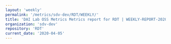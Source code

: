 ```yaml
---
layout: 'weekly'
permalink: '/metrics/sdv-dev/RDT/WEEKLY/'
title: 'DAI Lab OSS Metrics Metrics report for RDT | WEEKLY-REPORT-2020-04-05'
organization: 'sdv-dev'
repository: 'RDT'
current_date: '2020-04-05'
---
```

